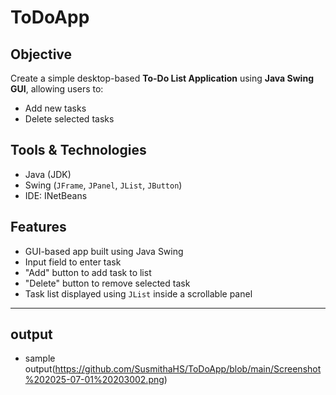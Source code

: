 # ToDoApp
## Objective
Create a simple desktop-based **To-Do List Application** using **Java Swing GUI**, allowing users to:
- Add new tasks
- Delete selected tasks

## Tools & Technologies
- Java (JDK)
- Swing (`JFrame`, `JPanel`, `JList`, `JButton`)
- IDE: INetBeans

## Features
- GUI-based app built using Java Swing
- Input field to enter task
- "Add" button to add task to list
- "Delete" button to remove selected task
- Task list displayed using `JList` inside a scrollable panel

---

## output
- sample output(https://github.com/SusmithaHS/ToDoApp/blob/main/Screenshot%202025-07-01%20203002.png)
